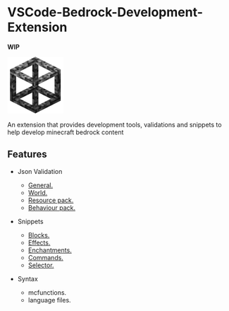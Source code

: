 # VSCode-Bedrock-Development-Extension

**WIP**

![logo](./resources/logo.png)

An extension that provides development tools, validations and snippets to help develop minecraft bedrock content

## Features

- Json Validation
  - [General.](./documentation/Json%20Validation.md#general)
  - [World.](./documentation/Json%20Validation.md#world)
  - [Resource pack.](./documentation/Json%20Validation.md#resource-packs)
  - [Behaviour pack.](./documentation/Json%20Validation.md#behaviour-packs)
  
- Snippets
  - [Blocks.](./documentation/Snippets.md#block-names)
  - [Effects.](./documentation/Snippets.md#effect-names)
  - [Enchantments.](./documentation/Snippets.md#enchant-names)
  - [Commands.](./documentation/Snippets.md#commands)
  - [Selector.](./documentation/Snippets.md#selector)
  
- Syntax
  - mcfunctions.
  - language files.